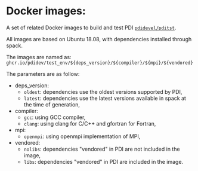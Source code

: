 # Docker images:

A set of related Docker images to build and test PDI 
[`pdidevel/pditst`](https://hub.docker.com/repository/docker/pdidevel/pditst).

All images are based on Ubuntu 18.08, with dependencies installed through
spack.

The images are named as:
`ghcr.io/pdidev/test_env/${deps_version}/${compiler}/${mpi}/${vendored}`

The parameters are as follow:
* deps_version:
  - `oldest`: dependencies use the oldest versions supported by PDI,
  - `latest`: dependencies use the latest versions available in spack at the
    time of generation,
* compiler:
  - `gcc`:   using GCC compiler,
  - `clang`: using clang for C/C++ and gfortran for Fortran,
* mpi:
  - `openmpi`: using openmpi implementation of MPI,
* vendored:
  - `nolibs`: dependencies "vendored" in PDI are not included in the image,
  - `libs`: dependencies "vendored" in PDI are included in the image.
